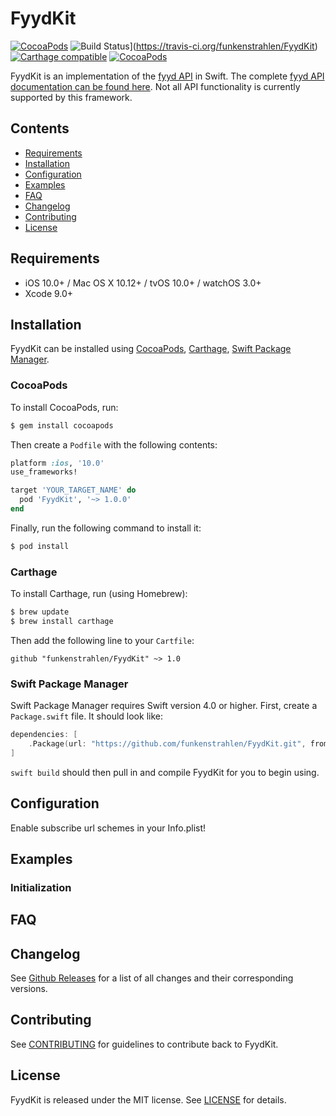 # FyydKit

[![CocoaPods](https://img.shields.io/cocoapods/p/FyydKit.svg)]()
![Build Status](https://travis-ci.org/funkenstrahlen/FyydKit.svg?branch=master)](https://travis-ci.org/funkenstrahlen/FyydKit)
[![Carthage compatible](https://img.shields.io/badge/Carthage-compatible-4BC51D.svg?style=flat)](https://github.com/Carthage/Carthage)
[![CocoaPods](https://img.shields.io/cocoapods/v/FyydKit.svg)](https://cocoapods.org/pods/FyydKit)

FyydKit is an implementation of the [fyyd API](https://fyyd.de) in Swift. The complete [fyyd API documentation can be found here](https://github.com/eazyliving/fyyd-api). Not all API functionality is currently supported by this framework.

## Contents

* [Requirements](#requirements)
* [Installation](#installation)
* [Configuration](#configuration)
* [Examples](#examples)
* [FAQ](#faq)
* [Changelog](#changelog)
* [Contributing](#contributing)
* [License](#license)

## Requirements

- iOS 10.0+ / Mac OS X 10.12+ / tvOS 10.0+ / watchOS 3.0+
- Xcode 9.0+

## Installation

FyydKit can be installed using [CocoaPods](http://cocoapods.org/), [Carthage](https://github.com/Carthage/Carthage), [Swift Package Manager](https://swift.org/package-manager/).

### CocoaPods

To install CocoaPods, run:

```bash
$ gem install cocoapods
```

Then create a `Podfile` with the following contents:

```ruby
platform :ios, '10.0'
use_frameworks!

target 'YOUR_TARGET_NAME' do
  pod 'FyydKit', '~> 1.0.0'
end
```

Finally, run the following command to install it:

```bash
$ pod install
```

### Carthage

To install Carthage, run (using Homebrew):

```bash
$ brew update
$ brew install carthage
```

Then add the following line to your `Cartfile`:

```
github "funkenstrahlen/FyydKit" ~> 1.0
```

### Swift Package Manager

Swift Package Manager requires Swift version 4.0 or higher. First, create a `Package.swift` file. It should look like:

```swift
dependencies: [
    .Package(url: "https://github.com/funkenstrahlen/FyydKit.git", from: "1.0.0")
]
```

`swift build` should then pull in and compile FyydKit for you to begin using.

## Configuration

Enable subscribe url schemes in your Info.plist!

## Examples

### Initialization



## FAQ



## Changelog

See [Github Releases](https://github.com/funkenstrahlen/FyydKit/releases) for a list of all changes and their corresponding versions.

## Contributing

See [CONTRIBUTING](CONTRIBUTING.md) for guidelines to contribute back to FyydKit.

## License

FyydKit is released under the MIT license. See [LICENSE](LICENSE) for details.
